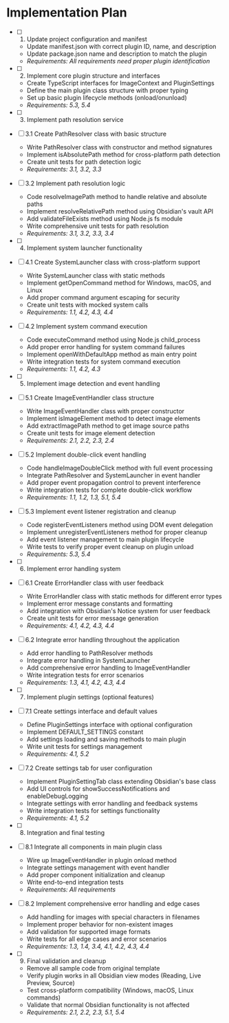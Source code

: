 # Implementation Plan

- [ ] 1. Update project configuration and manifest
  - Update manifest.json with correct plugin ID, name, and description
  - Update package.json name and description to match the plugin
  - _Requirements: All requirements need proper plugin identification_

- [ ] 2. Implement core plugin structure and interfaces
  - Create TypeScript interfaces for ImageContext and PluginSettings
  - Define the main plugin class structure with proper typing
  - Set up basic plugin lifecycle methods (onload/onunload)
  - _Requirements: 5.3, 5.4_

- [ ] 3. Implement path resolution service
- [ ] 3.1 Create PathResolver class with basic structure
  - Write PathResolver class with constructor and method signatures
  - Implement isAbsolutePath method for cross-platform path detection
  - Create unit tests for path detection logic
  - _Requirements: 3.1, 3.2, 3.3_

- [ ] 3.2 Implement path resolution logic
  - Code resolveImagePath method to handle relative and absolute paths
  - Implement resolveRelativePath method using Obsidian's vault API
  - Add validateFileExists method using Node.js fs module
  - Write comprehensive unit tests for path resolution
  - _Requirements: 3.1, 3.2, 3.3, 3.4_

- [ ] 4. Implement system launcher functionality
- [ ] 4.1 Create SystemLauncher class with cross-platform support
  - Write SystemLauncher class with static methods
  - Implement getOpenCommand method for Windows, macOS, and Linux
  - Add proper command argument escaping for security
  - Create unit tests with mocked system calls
  - _Requirements: 1.1, 4.2, 4.3, 4.4_

- [ ] 4.2 Implement system command execution
  - Code executeCommand method using Node.js child_process
  - Add proper error handling for system command failures
  - Implement openWithDefaultApp method as main entry point
  - Write integration tests for system command execution
  - _Requirements: 1.1, 4.2, 4.3_

- [ ] 5. Implement image detection and event handling
- [ ] 5.1 Create ImageEventHandler class structure
  - Write ImageEventHandler class with proper constructor
  - Implement isImageElement method to detect image elements
  - Add extractImagePath method to get image source paths
  - Create unit tests for image element detection
  - _Requirements: 2.1, 2.2, 2.3, 2.4_

- [ ] 5.2 Implement double-click event handling
  - Code handleImageDoubleClick method with full event processing
  - Integrate PathResolver and SystemLauncher in event handler
  - Add proper event propagation control to prevent interference
  - Write integration tests for complete double-click workflow
  - _Requirements: 1.1, 1.2, 1.3, 5.1, 5.4_

- [ ] 5.3 Implement event listener registration and cleanup
  - Code registerEventListeners method using DOM event delegation
  - Implement unregisterEventListeners method for proper cleanup
  - Add event listener management to main plugin lifecycle
  - Write tests to verify proper event cleanup on plugin unload
  - _Requirements: 5.3, 5.4_

- [ ] 6. Implement error handling system
- [ ] 6.1 Create ErrorHandler class with user feedback
  - Write ErrorHandler class with static methods for different error types
  - Implement error message constants and formatting
  - Add integration with Obsidian's Notice system for user feedback
  - Create unit tests for error message generation
  - _Requirements: 4.1, 4.2, 4.3, 4.4_

- [ ] 6.2 Integrate error handling throughout the application
  - Add error handling to PathResolver methods
  - Integrate error handling in SystemLauncher
  - Add comprehensive error handling to ImageEventHandler
  - Write integration tests for error scenarios
  - _Requirements: 1.3, 4.1, 4.2, 4.3, 4.4_

- [ ] 7. Implement plugin settings (optional features)
- [ ] 7.1 Create settings interface and default values
  - Define PluginSettings interface with optional configuration
  - Implement DEFAULT_SETTINGS constant
  - Add settings loading and saving methods to main plugin
  - Write unit tests for settings management
  - _Requirements: 4.1, 5.2_

- [ ] 7.2 Create settings tab for user configuration
  - Implement PluginSettingTab class extending Obsidian's base class
  - Add UI controls for showSuccessNotifications and enableDebugLogging
  - Integrate settings with error handling and feedback systems
  - Write integration tests for settings functionality
  - _Requirements: 4.1, 5.2_

- [ ] 8. Integration and final testing
- [ ] 8.1 Integrate all components in main plugin class
  - Wire up ImageEventHandler in plugin onload method
  - Integrate settings management with event handler
  - Add proper component initialization and cleanup
  - Write end-to-end integration tests
  - _Requirements: All requirements_

- [ ] 8.2 Implement comprehensive error handling and edge cases
  - Add handling for images with special characters in filenames
  - Implement proper behavior for non-existent images
  - Add validation for supported image formats
  - Write tests for all edge cases and error scenarios
  - _Requirements: 1.3, 1.4, 3.4, 4.1, 4.2, 4.3, 4.4_

- [ ] 9. Final validation and cleanup
  - Remove all sample code from original template
  - Verify plugin works in all Obsidian view modes (Reading, Live Preview, Source)
  - Test cross-platform compatibility (Windows, macOS, Linux commands)
  - Validate that normal Obsidian functionality is not affected
  - _Requirements: 2.1, 2.2, 2.3, 5.1, 5.4_